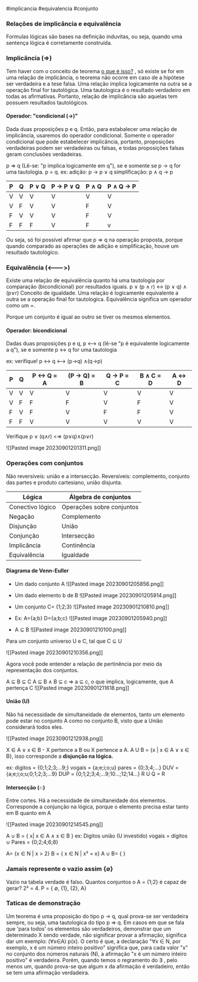 #implicancia #equivalencia #conjunto 
### Relações de implicância e equivalência

Formulas lógicas são bases na definição induvitas, ou seja, quando uma sentença lógica é corretamente construída. 

### Implicância ($\Rightarrow$) 
Tem haver com o conceito de teorema [o que é isso?](https://piazza.com/class_profile/get_resource/h9vrn1qe5ig6i/hcn7d17z6vf4cq) , só existe se for em uma relação de implicância, o teorema não ocorre em caso de a hipótese ser verdadeira e a tese falsa. Uma relação implica logicamente na outra se a operação final for tautológica. Uma tautologica é o resultado verdadeiro em todas as afirmativas. 
Portanto, relação de implicância são aquelas tem possuem resultados tautológicos.
#### Operador: "condicional ($\rightarrow$)"
Dada duas proposições p e q. Então, para estabalecer uma relação de implicância, usaremos do operador condicional. Somente o operador condicional que pode estabelecer implicância, portanto, proposições verdadeiras podem ser verdadeiras ou falsas, e todas proposições falsas geram conclusões verdadeiras. 

p $\Rightarrow$ q (Lê-se: "p implica logicamente em q"), se e somente se p -> q for uma tautologia. p = q.
ex: adição: p $\rightarrow$ p $\vee$ q
simplificação: p $\land$ q $\rightarrow$ p

P | Q | P $\vee$ Q | P $\rightarrow$  P $\vee$ Q | P $\land$ Q | P $\land$ Q $\rightarrow$ P
--|--|---|----|---|---
V | V | V | V | V | V 
V | F | V | V | F | V
F | V | V | V | F | V
F | F | F | V | F | v

Ou seja, só foi possível afirmar que p $\Rightarrow$ q na operação proposta, porque quando comparado as operações de adição e simplificação, houve um resultado tautológico.
### Equivalência (<--->)
Existe uma relação de equivalência quanto há uma tautologia por comparação (bicondicional) por resultados iguais. 
p $\vee$ (p $\land$ r) <-> (p $\vee$ q) $\land$ (p$\vee$r)
Conceito de igualdade. Uma relação é logicamente equivalente a outra se a operação final for tautologica. Equivalência significa um operador como um =.

Porque um conjunto é igual ao outro se tiver os mesmos elementos. 
#### Operador: bicondicional 
Dadas duas proposições p e q, p <--> q (lê-se "p é equivalente logicamente a q"),  se e somente p <-> q for uma tautologia 

ex: verifique!
p <-> q <--> (p->q) $\land$(q->p) 

P | Q | P <-> Q = A | (P -> Q) = B  | Q -> P  = C| B $\land$ C = D | A <-> D
---|---|-- | --| ---| ---|--
V | V | V | V | V | V | V
V | F | F | F | V | F | V
F | V | F | V | F | F | V
F | F | V | V | V | V | V


Verifique p $\vee$ (q$\land$r) <$\Rightarrow$  (p$\vee$q)$\land$(p$\vee$r)

![[Pasted image 20230901201311.png]]
### Operações com conjuntos

Não reversíveis: união e a intersecção.
Reversíveis: complemento, conjunto das partes e produto cartesiano, união disjunta. 

| Lógica         | Álgebra de conjuntos  |
|----------------|-----------------------|
| Conectivo lógico | Operações sobre conjuntos |
| Negação        | Complemento           |
| Disjunção      | União                 |
| Conjunção      | Intersecção           |
| Implicância    | Continência           |
| Equivalência   | Igualdade             |

#### Diagrama de Venn-Euller

* Um dado conjunto A
![[Pasted image 20230901205856.png]]

* Um dado elemento b de B
![[Pasted image 20230901205914.png]]

* Um conjunto C= {1;2;3}
![[Pasted image 20230901210810.png]]

* Ex: A={a;b} D={a;b;c} 
![[Pasted image 20230901205940.png]]

- A ⊆ B
![[Pasted image 20230901210100.png]]

Para um conjunto universo U e C, tal que C ⊆ U

![[Pasted image 20230901210356.png]]

Agora você pode entender a relação de pertinência por meio da representação dos conjuntos.

A ⊆ B ⊆ C
A ⊆ B $\land$ B ⊆ c
=> a ⊆ c, o que implica, logicamente, que A pertença C
![[Pasted image 20230901211618.png]]

#### União (U)
Não há necessidade de simultaneidade de elementos, tanto um elemento pode estar no conjunto A como no conjunto B, visto que a União considerará todos eles.

![[Pasted image 20230901212938.png]]

X $\in$ A $\vee$  x $\in$ B - X pertence a B ou X pertence a A. 
A U B = {x | x $\in$ A $\vee$ x $\in$ B}, isso corresponde a **disjunção na lógica.**

ex: digitos = {0;1;2;3;...9;}
vogais = {a;e;i;o;u}
pares = {0;3;4;...}
DUV = {a;e;i;o;u;0;1;2;3;...9}
DUP = {0;1;2;3;4;...9;10...;12;14...}
R U Q = R

#### Intersecção (∩) 
Entre cortes. Há a necessidade de simultaneidade dos elementos. Corresponde a conjunção na lógica, porque o elemento precisa estar tanto em B quanto em A

![[Pasted image 20230901214545.png]]

A $\cup$  B = { x| x $\in$ A $\land$ x $\in$ B }
ex: Digitos união (U investido) vogais = 
dígitos $\cup$ Pares = {0;2;4;6;8}

A= {x $\in$ N | x > 2}
B = { x $\in$ N | x² = x}
A $\cup$ B= { }

### Jamais represente o vazio assim {$\emptyset$}
Vazio na tabela verdade é falso. 
Quantos conjuntos o A = {1;2} é capaz de gerar? 2² = 4. 
P = { $\emptyset$, {1}, {2}, A}


### Taticas de demonstração
Um teorema é uma proposição do tipo p -> q, qual prova-se ser verdadeira sempre, ou seja, uma tautologica do tipo p => q. 
Em casos em que se fala que 'para todos' os elementos são verdadeiros, demonstrar que um determinado X sendo verdade, não significar provar a afirmação, significa dar um exemplo:  ($\forall$x$\in$A) p(x). O certo é que, a declaração "∀x ∈ N, por exemplo, x é um número inteiro positivo" significa que, para cada valor "x" no conjunto dos números naturais (N), a afirmação "x é um número inteiro positivo" é verdadeira.
Porém, quando temos o regramento do $\exists$ , pelo menos um, quando prova-se que algum x da afirmação é verdadeiro, então se tem uma afirmação verdadeira. 